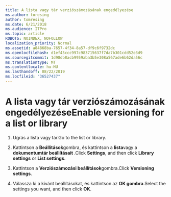 ```yaml
---
title: A lista vagy tár verziószámozásának engedélyezése
ms.author: toresing
author: tomresing
ms.date: 6/21/2018
ms.audience: ITPro
ms.topic: article
ROBOTS: NOINDEX, NOFOLLOW
localization_priority: Normal
ms.assetid: a84868ba-7657-4f34-8a57-df9c6f9732dc
ms.openlocfilehash: d1ef45ccc997c983715637f7da7b301cdd52e3d9
ms.sourcegitcommit: 1d98db8acb9959aba3b5e308a567ade6b62da56c
ms.translationtype: MT
ms.contentlocale: hu-HU
ms.lasthandoff: 08/22/2019
ms.locfileid: "36527437"
---
```

# <a name="enable-versioning-for-a-list-or-library"></a><span data-ttu-id="3c023-102">A lista vagy tár verziószámozásának engedélyezése</span><span class="sxs-lookup"><span data-stu-id="3c023-102">Enable versioning for a list or library</span></span>

1. <span data-ttu-id="3c023-103">Ugrás a lista vagy tár.</span><span class="sxs-lookup"><span data-stu-id="3c023-103">Go to the list or library.</span></span>
    
2. <span data-ttu-id="3c023-104">Kattintson a **Beállítások**gombra, és kattintson a **lista**vagy a **dokumentumtár beállításait** .</span><span class="sxs-lookup"><span data-stu-id="3c023-104">Click **Settings**, and then click **Library settings** or **List settings**.</span></span>
    
3. <span data-ttu-id="3c023-105">Kattintson a **Verziószámozási beállítások**gombra.</span><span class="sxs-lookup"><span data-stu-id="3c023-105">Click **Versioning settings**.</span></span>
    
4. <span data-ttu-id="3c023-106">Válassza ki a kívánt beállításokat, és kattintson az **OK gombra**.</span><span class="sxs-lookup"><span data-stu-id="3c023-106">Select the settings you want, and then click **OK**.</span></span>
    

